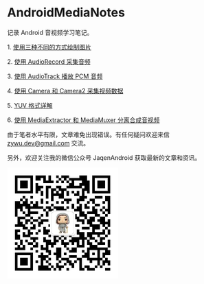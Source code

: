 # AndroidMediaNotes

记录 Android 音视频学习笔记。

1\. [使用三种不同的方式绘制图片](http://wuzhangyang.com/2019/07/05/android-draw-image/)

2\. [ 使用 AudioRecord 采集音频](http://wuzhangyang.com/2019/07/08/android-audiorecord/)

3\. [使用 AudioTrack 播放 PCM 音频](http://wuzhangyang.com/2019/07/08/android-audiotrack/)

4\. [使用 Camera 和 Camera2 采集视频数据](http://wuzhangyang.com/2019/07/15/android-camera/)

5\. [YUV 格式详解](http://wuzhangyang.com/2019/07/28/yuv-format-explaination/)

6\. [使用 MediaExtractor 和 MediaMuxer 分离合成音视频](http://wuzhangyang.com/2019/08/01/android-mediamuxer-and-mediaextractor/)

由于笔者水平有限，文章难免出现错误。有任何疑问欢迎来信 zywu.dev@gmail.com 交流。

另外，欢迎关注我的微信公众号 JaqenAndroid 获取最新的文章和资讯。

![](https://raw.githubusercontent.com/zywudev/blog-source/master/image/qrcode_JaqenAndroid.jpg)